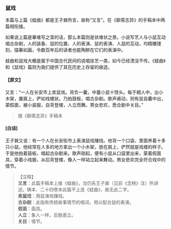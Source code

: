 <script type="text/javascript">
    var head = document.getElementsByTagName('head')[0];
    cssURL = '/public/liao.css';
    linkTag = document.createElement('link');
    linkTag.href = cssURL;
    linkTag.setAttribute('type','text/css');
    linkTag.setAttribute('rel','stylesheet');
    head.appendChild(linkTag);
</script>
### 鼠戏

本篇与上篇《蛙曲》都是王子巽所言，故称“又言”。在《聊斋志异》的手稿本中两篇相衔接。

如果说上篇是摹难写之音的话，那么本篇则是状难状之景。小说写艺人与小鼠互动唱古杂剧，人的装备、鼠的位置、人的表演、鼠的表演、人鼠的互动，均精雕镂刻，描摹如画，令数百年后的读者也能陶醉在它们的表演中。

蛙曲和鼠戏大概是属于中国古代民间的说唱技艺一类，如今已经湮没不传。《蛙曲》和《鼠戏》篇则为我们提供了其在历史上存留的痕迹。

#### 【原文】
<section>
又言：“一人在长安市上卖鼠戏。背负一囊，中蓄小鼠十馀头。每于稠人中，出小木架，置肩上，俨如戏楼状。乃拍鼓板，唱古杂剧。歌声甫动，则有鼠自囊中出，蒙假面，被小装服，自背登楼，人立而舞。男女悲欢，悉合剧中关目。”

</section>

> 据《聊斋志异》手稿本

#### [白话]
<aside>

王子巽又说：有一个人在长安街市上表演鼠戏赚钱。他背一个口袋，里面养着十多只小鼠。他经常在人多的地方拿出一个小木架，放在肩上，俨然就是戏楼的样子。于是他拍着鼓板，唱起古杂剧来。歌声刚起，便有小鼠从口袋里出来，蒙着假面具，穿着小戏服，从后背登楼，像人一样站立起来舞动。男女悲欢完全符合戏中的情节。

</aside>

> 【注释】  
<b>又言</b>：此篇手稿本上接《蛙曲》，当仍系王子巽（见前《念秧》注）所讲述。铸本、二十四卷本此篇不上连《蛙曲》，故无此二字。  
<b>卖鼠戏</b>：用鼠演戏赚钱。  
<b>古杂剧</b>：此指有传统故事情节的唱词，用以配合鼠的表演。  
<b>假面</b>：面具。  
<b>人立</b>：象人一样，后肢直立。  
<b>关目</b>：情节。  
